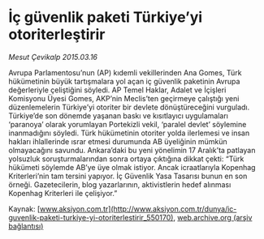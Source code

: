 # İç güvenlik paketi Türkiye’yi otoriterleştirir

*Mesut Çevikalp 2015.03.16*

<div class="pNewsDetailMainContent" itemprop="articleBody">
 <p>
  Avrupa Parlamentosu’nun (AP) kıdemli vekillerinden Ana Gomes, Türk hükümetinin büyük tartışmalara yol açan iç güvenlik paketinin Avrupa değerleriyle çeliştiğini söyledi. AP Temel Haklar, Adalet ve İçişleri Komisyonu Üyesi Gomes, AKP’nin Meclis’ten geçirmeye çalıştığı yeni düzenlemelerin Türkiye’yi otoriter bir devlete dönüştüreceğini vurguladı. Türkiye’de son dönemde yaşanan baskı ve kısıtlayıcı uygulamaları ‘paranoya’ olarak yorumlayan Portekizli vekil, ‘paralel devlet’ söylemine inanmadığını söyledi. Türk hükümetinin otoriter yolda ilerlemesi ve insan hakları ihlallerinde ısrar etmesi durumunda AB üyeliğinin mümkün olmayacağını savundu. Ankara’daki bu yeni yönelimin 17 Aralık’ta patlayan yolsuzluk soruşturmalarından sonra ortaya çıktığına dikkat çekti: “Türk hükümeti söylemde AB’ye üye olmak istiyor. Ancak icraatlarıyla Kopenhag Kriterleri’nin tam tersini yapıyor. İç Güvenlik Yasa Tasarısı bunun en son örneği. Gazetecilerin, blog yazarlarının, aktivistlerin hedef alınması Kopenhag Kriterleri ile çelişiyor.”
 </p>
</div>


Kaynak: [www.aksiyon.com.tr](http://www.aksiyon.com.tr/dunya/ic-guvenlik-paketi-turkiye-yi-otoriterlestirir_550170), [web.archive.org (arşiv bağlantısı)](http://web.archive.org/web/20150706133613/http://www.aksiyon.com.tr/dunya/ic-guvenlik-paketi-turkiye-yi-otoriterlestirir_550170)
